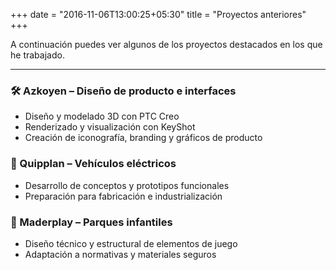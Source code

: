 +++
date = "2016-11-06T13:00:25+05:30"
title = "Proyectos anteriores"
+++


A continuación puedes ver algunos de los proyectos destacados en los que he trabajado.

---

### 🛠 Azkoyen – Diseño de producto e interfaces

- Diseño y modelado 3D con PTC Creo
- Renderizado y visualización con KeyShot
- Creación de iconografía, branding y gráficos de producto

### 🛵 Quipplan – Vehículos eléctricos

- Desarrollo de conceptos y prototipos funcionales
- Preparación para fabricación e industrialización

### 🎠 Maderplay – Parques infantiles

- Diseño técnico y estructural de elementos de juego
- Adaptación a normativas y materiales seguros